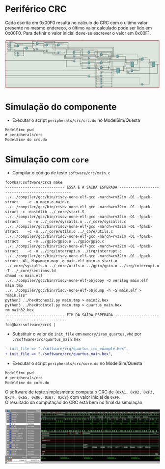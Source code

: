 # Periférico CRC

Cada escrita em 0x00F0 resulta no calculo do CRC com o ultimo valor presente no mesmo endereço, o último valor calculado pode ser lido em 0x00F0. Para definir o valor inicial deve-se escrever o valor em 0x00F1.

![image](./img/rtl.png)

# Simulação do componente
- Executar o script `peripherals/crc/crc.do` no ModelSim/Questa
```console
ModelSim> pwd
# peripherals/crc
ModelSim> do crc.do
```

# Simulação com `core`
- Compilar o código de teste `software/crc/main.c`
```console
foo@bar:software/crc$ make
--------------------------- ESSA É A SAÍDA ESPERADA ------------------------------------------------
../../compiler/gcc/bin/riscv-none-elf-gcc -march=rv32im -O1 -fpack-struct    -c -o main.o main.c
../../compiler/gcc/bin/riscv-none-elf-gcc -march=rv32im -O1 -fpack-struct -c -nostdlib ../_core/start.S
../../compiler/gcc/bin/riscv-none-elf-gcc -march=rv32im -O1 -fpack-struct    -c -o ../_core/syscalls.o ../_core/syscalls.c
../../compiler/gcc/bin/riscv-none-elf-gcc -march=rv32im -O1 -fpack-struct    -c -o ../_core/utils.o ../_core/utils.c
../../compiler/gcc/bin/riscv-none-elf-gcc -march=rv32im -O1 -fpack-struct    -c -o ../gpio/gpio.o ../gpio/gpio.c
../../compiler/gcc/bin/riscv-none-elf-gcc -march=rv32im -O1 -fpack-struct    -c -o ../irq/interrupt.o ../irq/interrupt.c
../../compiler/gcc/bin/riscv-none-elf-gcc -march=rv32im -O1 -fpack-struct -Wl,-Map=main.map -o main.elf main.o start.o ../_core/syscalls.o ../_core/utils.o ../gpio/gpio.o ../irq/interrupt.o -T ../_core/sections.ld
chmod -x main.elf
../../compiler/gcc/bin/riscv-none-elf-objcopy -O verilog main.elf main.tmp
../../compiler/gcc/bin/riscv-none-elf-objdump -h -S main.elf > "main.lss"
python3 ../hex8tohex32.py main.tmp > main32.hex
python3 ../hex8tointel.py main.tmp > quartus_main.hex
rm main32.hex
--------------------------- FIM DA SAÍDA ESPERADA ------------------------------------------------
foo@bar:software/crc$ |
```
- Substituir o valor de `init_file` em `memory/iram_quartus.vhd` por `./software/crc/quartus_main.hex`
```diff
- init_file => "./software/irq/quartus_irq_example.hex",
+ init_file => "./software/crc/quartus_main.hex",
```
- Executar o script `peripherals/crc/core.do` no ModelSim/Questa
```console
ModelSim> pwd
# peripherals/crc
ModelSim> do core.do
```
O software de teste simplesmente computa o CRC de `{0xA1, 0x02, 0xF3, 0x34, 0x65, 0x06, 0xB7, 0xC8}` com valor inicial de `0xFF`.  
O resultado da compútação do CRC está bem no final da simulação

![image](./img/sim.png)

